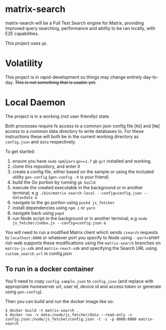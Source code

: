 # matrix-search

matrix-search will be a Full Text Search engine for Matrix, providing improved query searching, performance and ability to be ran locally, with E2E capabilities.

This project uses `gb`.

# Volatility
This project is in rapid-development so things may change entirely day-to-day. ~~This is not something that is usable yet.~~

# Local Daemon
The project is in a working (not user friendly) state.

Both processes require fs access to a common json config file [`RO`]
and [`RW`] access to a common data directory to write databases to.
For these instructions these will both be in the current working directory
as `config.json` and `data` respectively.

To get started:
1. ensure you have `node` `npm`/`yarn` `go>=1.7` `gb` `git` installed and working.
1. clone this repository, and enter it
1. create a config file, either based on the sample or using the included utility `gen-config` (`gen-config -h` is your friend)
1. build the Go portion by running `gb build`
1. execute the created executable in the background or in another terminal; e.g `./bin/matrix-search-local --config=config.json --data=data &`
1. navigate to the go portion using `pushd js_fetcher`
1. install dependencies using `npm i` or `yarn`
1. navigate back using `popd`
1. run Node script in the background or in another terminal; e.g `node js_fetcher/index.js --config=config.json &`

You will need to run a modified Matrix client which sends `/search` requests to `localhost:8000` or whatever port you specify to Node using `--port=$PORT`
riot-web supports these modifications using the `matrix-search` branches on `matrix-js-sdk` and `matrix-react-sdk` and specifying the Search URL using `custom_search_url` in config.json

## To run in a docker container

You'll need to copy `config.sample.json` to `config.json` (and replace with
appropriate homeserver url, user id, device id and access token or generate
using `gen-config`).

Then you can build and run the docker image like so:

```
$ docker build -t matrix-search .
$ docker run -v data:/node/js_fetcher/data --read-only -v config.json:/node/js_fetcher/config.json -t -i -p 8000:8000 matrix-search
```
